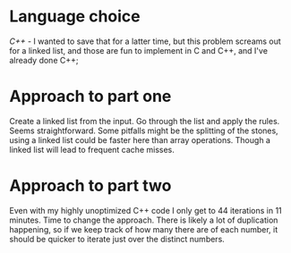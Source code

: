 # Language choice

*C++* - I wanted to save that for a latter time, but this problem screams out for a linked list, and those are fun to implement in C and C++, and I've already done C++;

# Approach to part one

Create a linked list from the input. Go through the list and apply the rules. Seems straightforward. Some pitfalls might be the splitting of the stones, using a linked list could be faster here than array operations. Though a linked list will lead to frequent cache misses.

# Approach to part two

Even with my highly unoptimized C++ code I only get to 44 iterations in 11 minutes. Time to change the approach. There is likely a lot of duplication happening, so if we keep track of how many there are of each number, it should be quicker to iterate just over the distinct numbers.